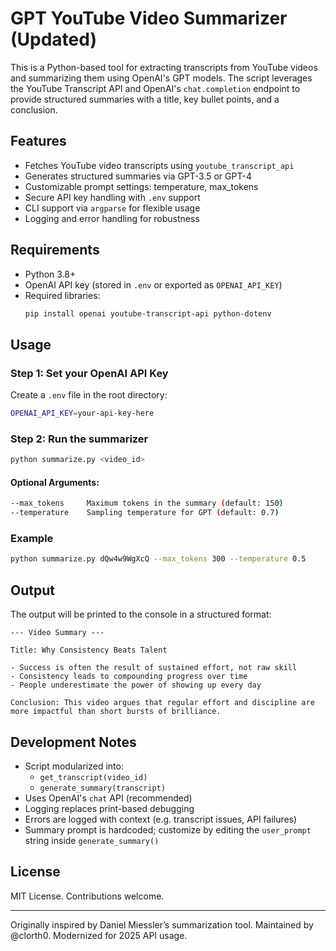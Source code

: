 # GPT YouTube Video Summarizer (Updated)

This is a Python-based tool for extracting transcripts from YouTube videos and summarizing them using OpenAI's GPT models. The script leverages the YouTube Transcript API and OpenAI's `chat.completion` endpoint to provide structured summaries with a title, key bullet points, and a conclusion.

## Features

- Fetches YouTube video transcripts using `youtube_transcript_api`
- Generates structured summaries via GPT-3.5 or GPT-4
- Customizable prompt settings: temperature, max_tokens
- Secure API key handling with `.env` support
- CLI support via `argparse` for flexible usage
- Logging and error handling for robustness

## Requirements

- Python 3.8+
- OpenAI API key (stored in `.env` or exported as `OPENAI_API_KEY`)
- Required libraries:
  ```bash
  pip install openai youtube-transcript-api python-dotenv
  ```

## Usage

### Step 1: Set your OpenAI API Key

Create a `.env` file in the root directory:
```bash
OPENAI_API_KEY=your-api-key-here
```

### Step 2: Run the summarizer

```bash
python summarize.py <video_id>
```

#### Optional Arguments:
```bash
--max_tokens     Maximum tokens in the summary (default: 150)
--temperature    Sampling temperature for GPT (default: 0.7)
```

### Example
```bash
python summarize.py dQw4w9WgXcQ --max_tokens 300 --temperature 0.5
```

## Output

The output will be printed to the console in a structured format:

```
--- Video Summary ---

Title: Why Consistency Beats Talent

- Success is often the result of sustained effort, not raw skill
- Consistency leads to compounding progress over time
- People underestimate the power of showing up every day

Conclusion: This video argues that regular effort and discipline are more impactful than short bursts of brilliance.
```

## Development Notes

- Script modularized into:
  - `get_transcript(video_id)`
  - `generate_summary(transcript)`
- Uses OpenAI's `chat` API (recommended)
- Logging replaces print-based debugging
- Errors are logged with context (e.g. transcript issues, API failures)
- Summary prompt is hardcoded; customize by editing the `user_prompt` string inside `generate_summary()`

## License

MIT License. Contributions welcome.

---

Originally inspired by Daniel Miessler’s summarization tool. Maintained by @clorth0. Modernized for 2025 API usage.
